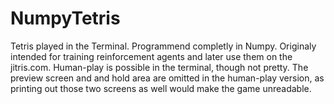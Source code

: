 # NumpyTetris
Tetris played in the Terminal. Programmend completly in Numpy. Originaly intended for training reinforcement agents and later use them on the jitris.com. Human-play is possible in the terminal, though not pretty. The preview screen and and hold area are omitted in the human-play version, as printing out those two screens as well would make the game unreadable.  
